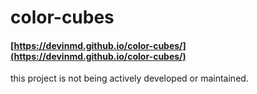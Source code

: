 # color-cubes

#### [https://devinmd.github.io/color-cubes/](https://devinmd.github.io/color-cubes/)

this project is not being actively developed or maintained.
